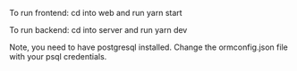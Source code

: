 To run frontend: cd into web and run yarn start

To run backend: cd into server and run yarn dev

Note, you need to have postgresql installed. Change the ormconfig.json file with your psql credentials. 
